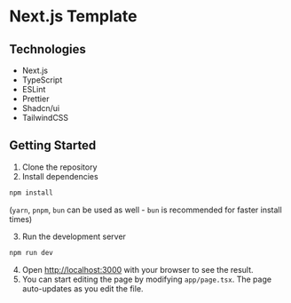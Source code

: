 # Next.js Template

## Technologies
- Next.js
- TypeScript
- ESLint
- Prettier
- Shadcn/ui
- TailwindCSS


## Getting Started
1. Clone the repository
2. Install dependencies
```bash
npm install
``` 
(`yarn`, `pnpm`, `bun` can be used as well - `bun` is recommended for faster install times)

3. Run the development server
```bash
npm run dev
```
4. Open [http://localhost:3000](http://localhost:3000) with your browser to see the result.
5. You can start editing the page by modifying `app/page.tsx`. The page auto-updates as you edit the file.

